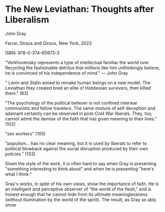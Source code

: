 
# The New Leviathan: Thoughts after Liberalism

John Gray

Farrar, Straus and Giroux, New York, 2023

ISBN: 978-0-374-60973-3

"Verkhovensky represents a type of intellectual familiar the world over. Recycling the fashionable detritus that
millions like him unthinkingly believe, he is convinced of his independence of mind." — John Gray

" Lenin and Stalin aimed to remake human beings on a new model. The Leviathan they created bred an elite of Hobbesian
survivors, then killed them." (83)

"The psychology of the political believer is not confined interwar communists and fellow travelers. The same mixture of
self deception and adamant certainty can be observed in post-Cold War liberals. They, too, cannot admit the demise of
the faith that has given meaning to their lives." (102)

"sex workers" (105)

"populism… has no clear meaning, but it is used by liberals to refer to political blowback against the social disruption
produced by their own policies." (133)


Given the style of the work, it is often hard to say when Gray is presenting "something interesting to think about" and
when he is presenting "here's what I think."


Gray's works, in spite of his own views, show the importance of faith. He is an intelligent and perceptive observer of
"the world of the flesh," and is honest enough that he cannot hide from its ultimate meaninglessness (without
illumination by the world of the spirit). The result, as Gray so ably show
